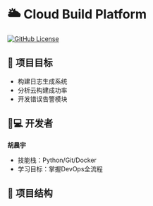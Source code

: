 # 🌥️ Cloud Build Platform  
[![GitHub License](https://img.shields.io/github/license/iamqingyun/cloud-build-platform)](https://github.com/iamqingyun/cloud-build-platform/blob/main/LICENSE)

## 🚀 项目目标
- 构建日志生成系统  
- 分析云构建成功率  
- 开发错误告警模块  

## 👨💻 开发者  
**胡晨宇**  
- 技能栈：Python/Git/Docker  
- 学习目标：掌握DevOps全流程  

## 📂 项目结构  